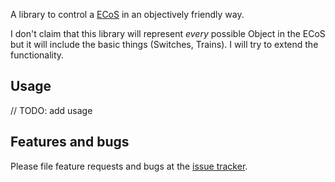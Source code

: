 A library to control a [ECoS][ECoS] in an objectively friendly way.

I don't claim that this library will represent *every* possible Object in the ECoS
but it will include the basic things (Switches, Trains). I will try to extend the
functionality.

## Usage

// TODO: add usage

## Features and bugs

Please file feature requests and bugs at the [issue tracker][tracker].

[tracker]: https://github.com/TheKingDave/ObjectiveECoS/issues
[ECoS]: https://www.esu.eu/en/products/digital-control/ecos-50210-dcc-system/what-ecos-can-do/